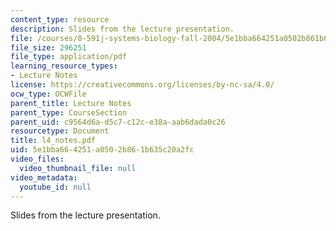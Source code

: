```yaml
---
content_type: resource
description: Slides from the lecture presentation.
file: /courses/8-591j-systems-biology-fall-2004/5e1bba664251a0502b861b635c20a2fc_l4_notes.pdf
file_size: 296251
file_type: application/pdf
learning_resource_types:
- Lecture Notes
license: https://creativecommons.org/licenses/by-nc-sa/4.0/
ocw_type: OCWFile
parent_title: Lecture Notes
parent_type: CourseSection
parent_uid: c9564d6a-d5c7-c12c-e38a-aab6dada0c26
resourcetype: Document
title: l4_notes.pdf
uid: 5e1bba66-4251-a050-2b86-1b635c20a2fc
video_files:
  video_thumbnail_file: null
video_metadata:
  youtube_id: null
---
```

Slides from the lecture presentation.